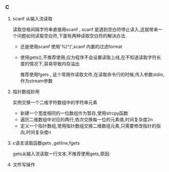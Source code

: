 ### C

1. scanf 从输入流读取

   读取空格间隔字符串直接用scanf , scanf 是遇到空白符停止读入,这就带来一个问题如何读取空白符,下面有两种读取空白符的解决办法.

   - 还是使用scanf 使用'%[^]',scanf 内置的过滤format

   - 使用gets(),不推荐使用,应为程序不会设置读取上线,在不知道读取字符长度的情况下,容易导致内存溢出

     推荐使用fgets , 这个常用作读取文件,在读取命令行的时候,传入参数stdin,作为stream参数

2. 指针数组妙用

   实例交换一个二维字符数组中的字符串元素

   - 新建一个宽度相同的一位数组作为暂存,使用strcpy函数
   - 遍历二维数组中对应的两行,依次交换每一位的元素值,时间复杂度2n
   - 定义一个指针数组,使用指针数组交换二维数组元素,只需要修改指针的指向,时间复杂度n

3. c语言读取函数gets ,getline,fgets

   gets从输入流读取一行文本,不推荐使用gets,原因:

4. 文件写操作

   ​

